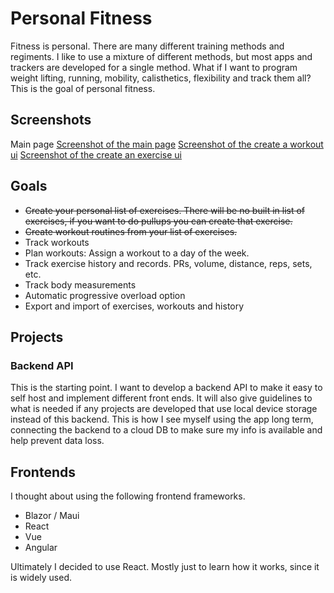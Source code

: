# Personal Fitness

Fitness is personal. There are many different training methods and regiments. I like to use a mixture of different methods, but most apps and trackers are developed for a single method. What if I want to program weight lifting, running, mobility, calisthetics, flexibility and track them all? This is the goal of personal fitness.


## Screenshots
Main page
[Screenshot of the main page](/images/Main.png)
[Screenshot of the create a workout ui](/images/CreateWorkout.png)
[Screenshot of the create an exercise ui](/images/CreateExercise.png)

## Goals

- ~~Create your personal list of exercises. There will be no built in list of exercises, if you want to do pullups you can create that exercise.~~
- ~~Create workout routines from your list of exercises.~~
- Track workouts
- Plan workouts: Assign a workout to a day of the week.
- Track exercise history and records. PRs, volume, distance, reps, sets, etc.
- Track body measurements
- Automatic progressive overload option
- Export and import of exercises, workouts and history

## Projects

### Backend API

This is the starting point. I want to develop a backend API to make it easy to self host and implement different front ends. It will also give guidelines to what is needed if any projects are developed that use local device storage instead of this backend. This is how I see myself using the app long term, connecting the backend to a cloud DB to make sure my info is available and help prevent data loss.

## Frontends

I thought about using the following frontend frameworks.
- Blazor / Maui
- React
- Vue
- Angular

Ultimately I decided to use React. Mostly just to learn how it works, since it is widely used.